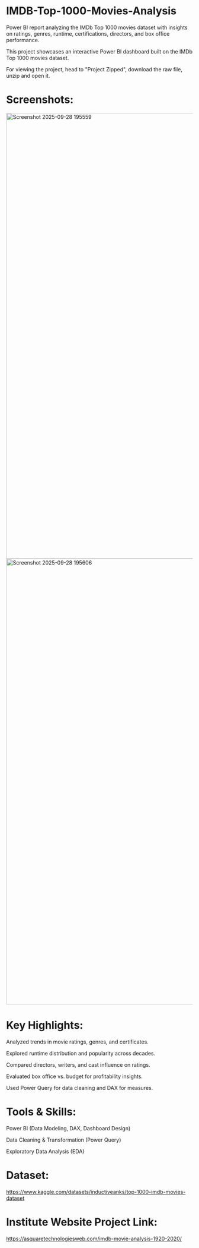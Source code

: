 # IMDB-Top-1000-Movies-Analysis
Power BI report analyzing the IMDb Top 1000 movies dataset with insights on ratings, genres, runtime, certifications, directors, and box office performance.

This project showcases an interactive Power BI dashboard built on the IMDb Top 1000 movies dataset.

For viewing the project, head to "Project Zipped", download the raw file, unzip and open it.

# Screenshots:
<img width="1920" height="1200" alt="Screenshot 2025-09-28 195559" src="https://github.com/user-attachments/assets/6561c880-b709-4105-8264-05c454ab4098" />

<img width="1920" height="1200" alt="Screenshot 2025-09-28 195606" src="https://github.com/user-attachments/assets/8ea14b27-cd3b-49fa-8e36-1bfe4ee0b0a2" />

# Key Highlights:

  Analyzed trends in movie ratings, genres, and certificates.
  
  Explored runtime distribution and popularity across decades.
  
  Compared directors, writers, and cast influence on ratings.
  
  Evaluated box office vs. budget for profitability insights.
  
  Used Power Query for data cleaning and DAX for measures.

# Tools & Skills:

  Power BI (Data Modeling, DAX, Dashboard Design)
  
  Data Cleaning & Transformation (Power Query)
  
  Exploratory Data Analysis (EDA)


# Dataset:
  https://www.kaggle.com/datasets/inductiveanks/top-1000-imdb-movies-dataset

# Institute Website Project Link: 
  https://asquaretechnologiesweb.com/imdb-movie-analysis-1920-2020/



